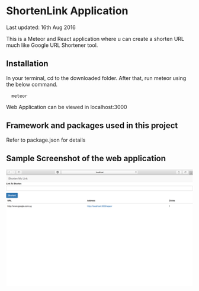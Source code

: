 # ShortenLink Application
Last updated: 16th Aug 2016

This is a Meteor and React application where u can create a shorten URL much like Google URL Shortener tool.

## Installation
In your terminal, cd to the downloaded folder.
After that, run meteor using the below command.
```
  meteor
```

Web Application can be viewed in localhost:3000

## Framework and packages used in this project
Refer to package.json for details



## Sample Screenshot of the web application
![Alt text](/./screenshot.png?raw=true)
